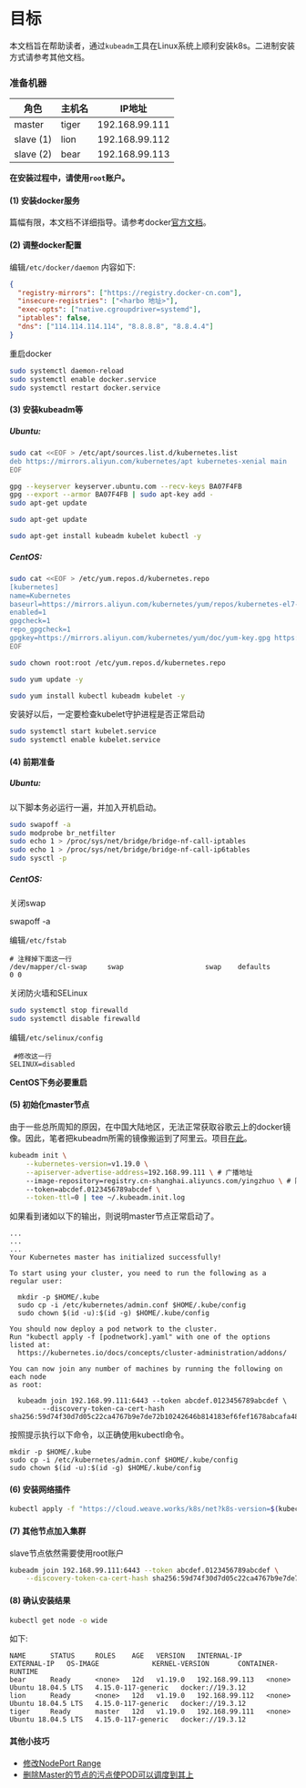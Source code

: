 # 目标

本文档旨在帮助读者，通过`kubeadm`工具在Linux系统上顺利安装k8s。二进制安装方式请参考其他文档。

### 准备机器

角色       | 主机名        | IP地址 
----------|--------------|------------------------------------
master    | tiger        | 192.168.99.111
slave (1) | lion         | 192.168.99.112
slave (2) | bear         | 192.168.99.113

**在安装过程中，请使用`root`账户。**

#### (1) 安装docker服务

篇幅有限，本文档不详细指导。请参考docker[官方文档](https://docs.docker.com/engine/install/)。

#### (2) 调整docker配置

编辑`/etc/docker/daemon` 内容如下:

```json
{
  "registry-mirrors": ["https://registry.docker-cn.com"],
  "insecure-registries": ["<harbo 地址>"],
  "exec-opts": ["native.cgroupdriver=systemd"],
  "iptables": false,
  "dns": ["114.114.114.114", "8.8.8.8", "8.8.4.4"]
}
```

重启docker

```bash
sudo systemctl daemon-reload
sudo systemctl enable docker.service
sudo systemctl restart docker.service
```

#### (3) 安装kubeadm等

##### Ubuntu:

```bash 
sudo cat <<EOF > /etc/apt/sources.list.d/kubernetes.list
deb https://mirrors.aliyun.com/kubernetes/apt kubernetes-xenial main
EOF

gpg --keyserver keyserver.ubuntu.com --recv-keys BA07F4FB
gpg --export --armor BA07F4FB | sudo apt-key add -
sudo apt-get update

sudo apt-get update

sudo apt-get install kubeadm kubelet kubectl -y
```

##### CentOS:

```bash
sudo cat <<EOF > /etc/yum.repos.d/kubernetes.repo
[kubernetes]
name=Kubernetes
baseurl=https://mirrors.aliyun.com/kubernetes/yum/repos/kubernetes-el7-x86_64/
enabled=1
gpgcheck=1
repo_gpgcheck=1
gpgkey=https://mirrors.aliyun.com/kubernetes/yum/doc/yum-key.gpg https://mirrors.aliyun.com/kubernetes/yum/doc/rpm-package-key.gpg
EOF

sudo chown root:root /etc/yum.repos.d/kubernetes.repo

sudo yum update -y

sudo yum install kubectl kubeadm kubelet -y
```

安装好以后，一定要检查kubelet守护进程是否正常启动

```bash
sudo systemctl start kubelet.service
sudo systemctl enable kubelet.service
```

#### (4) 前期准备

##### Ubuntu:

以下脚本务必运行一遍，并加入开机启动。

```bash
sudo swapoff -a
sudo modprobe br_netfilter
sudo echo 1 > /proc/sys/net/bridge/bridge-nf-call-iptables
sudo echo 1 > /proc/sys/net/bridge/bridge-nf-call-ip6tables
sudo sysctl -p
```

##### CentOS:

关闭swap

swapoff -a

编辑`/etc/fstab`

```text
# 注释掉下面这一行
/dev/mapper/cl-swap     swap                    swap    defaults        0 0
```

关闭防火墙和SELinux

```bash
sudo systemctl stop firewalld
sudo systemctl disable firewalld
```

编辑`/etc/selinux/config`

```text
 #修改这一行
SELINUX=disabled
```

**CentOS下务必要重启**

#### (5) 初始化master节点

由于一些总所周知的原因，在中国大陆地区，无法正常获取谷歌云上的docker镜像。因此，笔者把kubeadm所需的镜像搬运到了阿里云。项目[在此](https://github.com/yingzhuo/kubeadm-inside-the-great-wall)。

```bash
kubeadm init \
	--kubernetes-version=v1.19.0 \
	--apiserver-advertise-address=192.168.99.111 \ # 广播地址
	--image-repository=registry.cn-shanghai.aliyuncs.com/yingzhuo \ # 阿里云
	--token=abcdef.0123456789abcdef \
	--token-ttl=0 | tee ~/.kubeadm.init.log
```

如果看到诸如以下的输出，则说明master节点正常启动了。

```text
...
...
...
Your Kubernetes master has initialized successfully!

To start using your cluster, you need to run the following as a regular user:

  mkdir -p $HOME/.kube
  sudo cp -i /etc/kubernetes/admin.conf $HOME/.kube/config
  sudo chown $(id -u):$(id -g) $HOME/.kube/config

You should now deploy a pod network to the cluster.
Run "kubectl apply -f [podnetwork].yaml" with one of the options listed at:
  https://kubernetes.io/docs/concepts/cluster-administration/addons/

You can now join any number of machines by running the following on each node
as root:

  kubeadm join 192.168.99.111:6443 --token abcdef.0123456789abcdef \
  		--discovery-token-ca-cert-hash sha256:59d74f30d7d05c22ca4767b9e7de72b10242646b814183ef6fef1678abcafa48
```

按照提示执行以下命令，以正确使用kubectl命令。

```text
mkdir -p $HOME/.kube
sudo cp -i /etc/kubernetes/admin.conf $HOME/.kube/config
sudo chown $(id -u):$(id -g) $HOME/.kube/config
```

#### (6) 安装网络插件

```bash
kubectl apply -f "https://cloud.weave.works/k8s/net?k8s-version=$(kubectl version | base64 | tr -d '\n')"
```

#### (7) 其他节点加入集群

slave节点依然需要使用root账户

```bash
kubeadm join 192.168.99.111:6443 --token abcdef.0123456789abcdef \
    --discovery-token-ca-cert-hash sha256:59d74f30d7d05c22ca4767b9e7de72b10242646b814183ef6fef1678abcafa48
```

#### (8) 确认安装结果

```bash
kubectl get node -o wide
```

如下:

```text
NAME      STATUS     ROLES    AGE   VERSION   INTERNAL-IP      EXTERNAL-IP   OS-IMAGE             KERNEL-VERSION       CONTAINER-RUNTIME
bear      Ready      <none>   12d   v1.19.0   192.168.99.113   <none>        Ubuntu 18.04.5 LTS   4.15.0-117-generic   docker://19.3.12
lion      Ready      <none>   12d   v1.19.0   192.168.99.112   <none>        Ubuntu 18.04.5 LTS   4.15.0-117-generic   docker://19.3.12
tiger     Ready      master   12d   v1.19.0   192.168.99.111   <none>        Ubuntu 18.04.5 LTS   4.15.0-117-generic   docker://19.3.12
```

#### 其他小技巧

* [修改NodePort Range](https://github.com/yingzhuo/my-note/blob/master/k8s/00-tip.md#%E4%BF%AE%E6%94%B9nodeport-range)
* [删除Master的节点的污点使POD可以调度到其上](https://github.com/yingzhuo/my-note/blob/master/k8s/00-tip.md#%E5%88%A0%E9%99%A4master%E7%9A%84%E8%8A%82%E7%82%B9%E7%9A%84%E6%B1%A1%E7%82%B9%E4%BD%BFpod%E5%8F%AF%E4%BB%A5%E8%B0%83%E5%BA%A6%E5%88%B0%E5%85%B6%E4%B8%8A)
